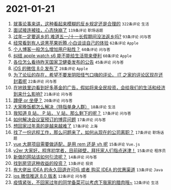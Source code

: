 # 2021-01-21

1. [就事论事来讲，这种看起来模糊的反乡规定还是合理的](https://www.v2ex.com/t/746939) `322条评论` `生活`
1. [面试接连被挂，心态快崩了](https://www.v2ex.com/t/746898) `119条评论` `职场话题`
1. [过年一定要返乡的,难道五一/十一长假期间没法返乡吗?](https://www.v2ex.com/t/747059) `93条评论` `问与答`
1. [经常看到有人说黑苹果折腾,小白谈谈自己的体验](https://www.v2ex.com/t/746913) `62条评论` `Apple`
1. [个人博客一般怎么增加用户粘性？](https://www.v2ex.com/t/746884) `60条评论` `问与答`
1. [纠结 apple watch s6 能不能给生活带来便利](https://www.v2ex.com/t/746977) `60条评论` `Apple`
1. [各位怎么看待昨天国家卫健委发布的公告](https://www.v2ex.com/t/746893) `45条评论` `问与答`
1. [iOS 的微信 8.0 发布了](https://www.v2ex.com/t/747150) `28条评论` `Apple`
1. [为了论坛的存在，希望不要发阴阳怪气口嗨的评论， IT 之家的评论区现在还封着呢](https://www.v2ex.com/t/747002) `22条评论` `问与答`
1. [在地铁里边看到好多基金的广告，假如将来全民投资，会给我们的生活和经济到来什么影响?](https://www.v2ex.com/t/746907) `21条评论` `问与答`
1. [蹲便 or 坐便？](https://www.v2ex.com/t/746968) `20条评论` `问与答`
1. [大家晚饭都怎么解决（特指单身人群）](https://www.v2ex.com/t/747115) `18条评论` `生活`
1. [我知道 B 站， P 站， V 站，那么剩下的呢？](https://www.v2ex.com/t/747050) `17条评论` `问与答`
1. [如何解决会议室预订的博弈问题](https://www.v2ex.com/t/747049) `17条评论` `问与答`
1. [想回家过年真的是越来越难了](https://www.v2ex.com/t/747025) `17条评论` `上海`
1. [找了一份远程工作，那么问题来了，如何从现在的公司离职？](https://www.v2ex.com/t/746909) `17条评论` `职场话题`
1. [vue 大屏项目需要做适配，是用 rem 还是 vh 呢](https://www.v2ex.com/t/747105) `15条评论` `Vue.js`
1. [v2er 大家好，程序初学者，目前碰壁，拜托家人们指点迷津！](https://www.v2ex.com/t/747073) `15条评论` `程序员`
1. [新做的网站该如何引流呢？](https://www.v2ex.com/t/746885) `14条评论` `问与答`
1. [找到房贷这种收益的投资？](https://www.v2ex.com/t/747132) `13条评论` `投资`
1. [有大佬出 IDEA 的永久回退许可吗 或者 购买 IDEA 的优惠渠道](https://www.v2ex.com/t/747060) `13条评论` `Java`
1. [ios 微信推送 8.0 版本](https://www.v2ex.com/t/747161) `12条评论` `问与答`
1. [疫情紧张，不回家过年的同学备菜可以考虑下我家的腊肉哦~](https://www.v2ex.com/t/747151) `12条评论` `生活`
